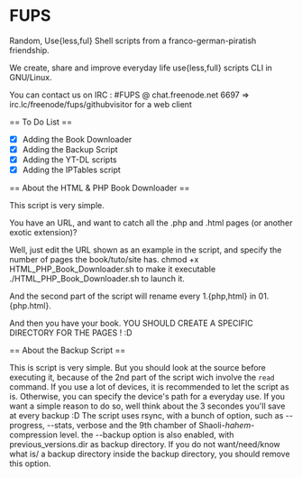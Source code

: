 FUPS
====

Random, Use{less,ful} Shell scripts from a franco-german-piratish friendship.
 
We create, share and improve everyday life use{less,full} scripts CLI in GNU/Linux.

You can contact us on IRC : #FUPS @ chat.freenode.net 6697 => irc.lc/freenode/fups/githubvisitor for a web client


== To Do List ==
- [x] Adding the Book Downloader
- [x] Adding the Backup Script
- [x] Adding the YT-DL scripts 
- [x] Adding the IPTables script

== About the HTML & PHP Book Downloader ==

This script is very simple.

You have an URL, and want to catch all the .php and .html pages (or another exotic extension)?

Well, just edit the URL shown as an example in the script, and specify the number of pages the book/tuto/site has.
chmod +x HTML_PHP_Book_Downloader.sh to make it executable
./HTML_PHP_Book_Downloader.sh to launch it.

And the second part of the script will rename every 1.{php,html} in 01.{php.html}.

And then you have your book. YOU SHOULD CREATE A SPECIFIC DIRECTORY FOR THE PAGES ! :D

== About the Backup Script ==

This is script is very simple.
But you should look at the source before executing it, because of the 2nd part of the script wich involve the `read`
command.
If you use a lot of devices, it is recommended to let the script as is. Otherwise, you can specify the device's path for
a everyday use. If you want a simple reason to do so, well think about the 3 secondes you'll save at every backup :D
The script uses rsync, with a bunch of option, such as --progress, --stats, verbose and the 9th chamber of Shaoli-*hahem*-compression level. the --backup option is also enabled, with previous_versions.dir as backup directory.
If you do not want/need/know what is/ a backup directory inside the backup directory, you should remove this option.

